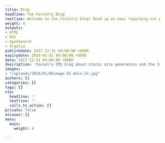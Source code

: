 ```yaml
---
title: Blog
headline: The Forestry Blog
textline: Welcome to the Forestry blog! Read up on news regarding our product and the Jamtack!
weight: 4
outputs:
- HTML
- RSS
- OpenSearch
- Algolia
publishdate: 2017-12-31 04:00:00 +0000
expirydate: 2030-01-01 04:00:00 +0000
date: 2017-12-31 04:00:00 +0000
description: 'Forestry CMS blog about static site generators and the Jamtack'
images:
- "/uploads/2018/01/OGimage-01-docs-3x.jpg"
authors: []
categories: []
tags: []
cta:
  headline: ''
  textline: ''
  calls_to_action: []
private: false
aliases: []
menu:
  main:
    weight: 4

---
```

